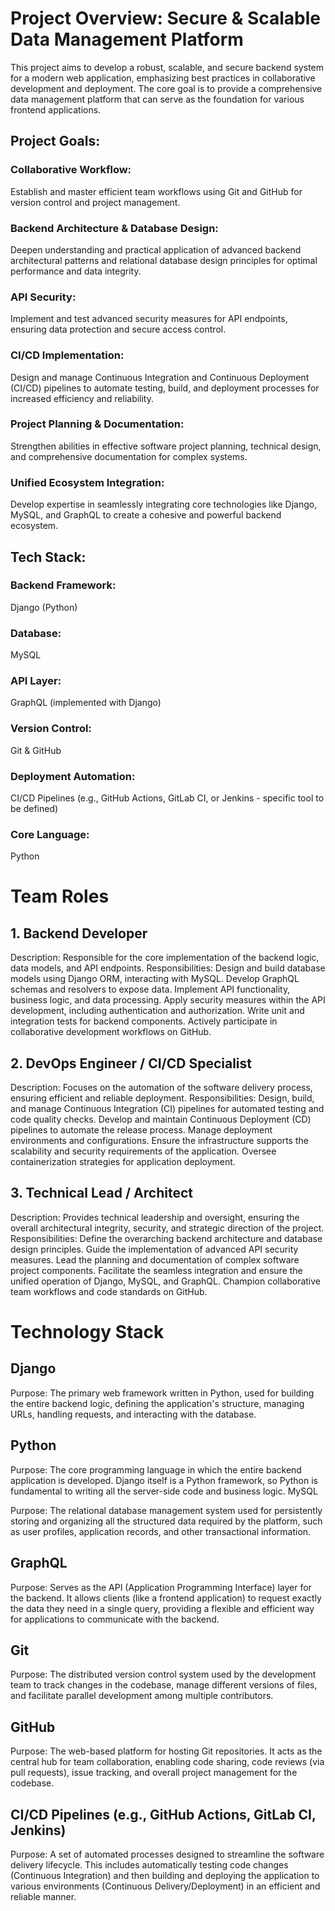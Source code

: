 # Project Overview: Secure & Scalable Data Management Platform 

This project aims to develop a robust, scalable, and secure backend system for a modern web application, emphasizing best practices in collaborative development and deployment. The core goal is to provide a comprehensive data management platform that can serve as the foundation for various frontend applications.

## Project Goals:
### Collaborative Workflow:
 Establish and master efficient team workflows using Git and GitHub for version control and project management.

### Backend Architecture & Database Design:
 Deepen understanding and practical application of advanced backend architectural patterns and relational database design principles for optimal performance and data integrity.
### API Security: 
 Implement and test advanced security measures for API endpoints, ensuring data protection and secure access control.
### CI/CD Implementation:  
 Design and manage Continuous Integration and Continuous Deployment (CI/CD) pipelines to automate testing, build, and deployment processes for increased efficiency and reliability.
### Project Planning & Documentation: 
 Strengthen abilities in effective software project planning, technical design, and comprehensive documentation for complex systems.
### Unified Ecosystem Integration: 
 Develop expertise in seamlessly integrating core technologies like Django, MySQL, and GraphQL to create a cohesive and powerful backend ecosystem.

## Tech Stack: 
### Backend Framework: 
 Django (Python)
### Database: 
 MySQL
### API Layer: 
 GraphQL (implemented with Django)
### Version Control:
 Git & GitHub
### Deployment Automation: 
 CI/CD Pipelines (e.g., GitHub Actions, GitLab CI, or Jenkins - specific tool to be defined)
### Core Language:
 Python


# Team Roles
## 1. Backend Developer

Description: Responsible for the core implementation of the backend logic, data models, and API endpoints.
Responsibilities:
Design and build database models using Django ORM, interacting with MySQL.
Develop GraphQL schemas and resolvers to expose data.
Implement API functionality, business logic, and data processing.
Apply security measures within the API development, including authentication and authorization.
Write unit and integration tests for backend components.
Actively participate in collaborative development workflows on GitHub.


## 2. DevOps Engineer / CI/CD Specialist

Description: Focuses on the automation of the software delivery process, ensuring efficient and reliable deployment.
Responsibilities:
Design, build, and manage Continuous Integration (CI) pipelines for automated testing and code quality checks.
Develop and maintain Continuous Deployment (CD) pipelines to automate the release process.
Manage deployment environments and configurations.
Ensure the infrastructure supports the scalability and security requirements of the application.
Oversee containerization strategies for application deployment.

## 3. Technical Lead / Architect

Description: Provides technical leadership and oversight, ensuring the overall architectural integrity, security, and strategic direction of the project.
Responsibilities:
Define the overarching backend architecture and database design principles.
Guide the implementation of advanced API security measures.
Lead the planning and documentation of complex software project components.
Facilitate the seamless integration and ensure the unified operation of Django, MySQL, and GraphQL.
Champion collaborative team workflows and code standards on GitHub.




# Technology Stack
## Django

Purpose: The primary web framework written in Python, used for building the entire backend logic, defining the application's structure, managing URLs, handling requests, and interacting with the database.

## Python

Purpose: The core programming language in which the entire backend application is developed. Django itself is a Python framework, so Python is fundamental to writing all the server-side code and business logic.
MySQL

Purpose: The relational database management system used for persistently storing and organizing all the structured data required by the platform, such as user profiles, application records, and other transactional information.


## GraphQL

Purpose: Serves as the API (Application Programming Interface) layer for the backend. It allows clients (like a frontend application) to request exactly the data they need in a single query, providing a flexible and efficient way for applications to communicate with the backend.

## Git

Purpose: The distributed version control system used by the development team to track changes in the codebase, manage different versions of files, and facilitate parallel development among multiple contributors.

## GitHub

Purpose: The web-based platform for hosting Git repositories. It acts as the central hub for team collaboration, enabling code sharing, code reviews (via pull requests), issue tracking, and overall project management for the codebase.

## CI/CD Pipelines (e.g., GitHub Actions, GitLab CI, Jenkins)

Purpose: A set of automated processes designed to streamline the software delivery lifecycle. This includes automatically testing code changes (Continuous Integration) and then building and deploying the application to various environments (Continuous Delivery/Deployment) in an efficient and reliable manner.
